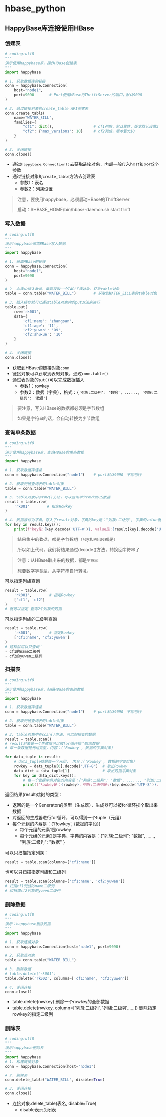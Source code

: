 # hbase_python





## HappyBase库连接使用HBase

### 创建表

```python
# coding:utf8
"""
演示使用happybase库，操作HBase创建表
"""
import happybase

# 1. 获取数据库的链接
conn = happybase.Connection(
    host="node1",
    port=9090       # Port使用HBase的ThriftServer的端口，默认9090
)

# 2. 通过链接对象的create_table API创建表
conn.create_table(
    name="WATER_BILL",
    families={
        "cf1": dict(),                  # cf1列族，默认属性，版本默认设置3
        "cf2": {"max_versions": 10}     # cf2列族，版本最大10
    }
)

# 3. 关闭链接
conn.close()

```



- 通过`happybase.Connection()`去获取链接对象，内部一般传入host和port2个参数
- 通过链接对象的`create_table`方法去创建表
  - 参数1：表名
  - 参数2：列族设置



> 注意，要使用happybase，必须启动HBase的ThriftServer
>
> 启动：$HBASE_HOME/bin/hbase-daemon.sh start thrift



### 写入数据

```python
# coding:utf8
"""
演示happybase库向HBase写入数据
"""
import happybase

# 1. 获取HBase的链接
conn = happybase.Connection(
    host="node1",
    port=9090
)

# 2. 向表中插入数据，需要获取一个TABLE表对象，获取table对象
table = conn.table("WATER_BILL")        # 获取到WATER_BILL表的table对象

# 3. 插入操作就可以通过table对象内的put方法来进行
table.put(
    row='rk001',
    data={
        'cf1:name': 'zhangsan',
        'cf1:age': '11',
        'cf2:yuwen': '99',
        'cf2:shuxue': '10'
    }
)

# 4. 关闭链接
conn.close()

```

- 获取到HBase的链接对象`conn`
- 链接对象可以获取到表的对象，通过`conn.table()`
- 通过表对象的`put()`可以完成数据插入
  - 参数1：rowkey
  - 参数2：数据（字典），格式：`{'列族:二级列': '数据', ......, '列族:二级列': '数据'}`

> 要注意，写入HBase的数据都必须是字节数组
>
> 如果是字符串的话，会自动转换为字节数组



### 查询单条数据

```python
# coding:utf8
"""
演示使用happybase库，查询HBase的单条数据
"""
import happybase

# 1. 获取数据库连接
conn = happybase.Connection("node1")    # port默认9090，不写也行

# 2. 获取到被查询表的table对象
table = conn.table("WATER_BILL")

# 3. table对象中有row()方法，可以查询单个rowkey的数据
result = table.row(
    'rk001'        # 指定Rowkey
)

# 4. 数据被作为字典，存入了result对象，字典的key是："列族:二级列", 字典的value就是数据
for key in result.keys():
    print(f"key是:{key.decode('UTF-8')}, value是:{result[key].decode('UTF-8')}")

```

> 结果集中的数据，都是字节数组（key和value都是）
>
> 所以如上代码，我们将结果通过decode()方法，转换回字符串了

> 注意：从HBase取出来的数据，都是`字符串`
>
> 想要数字等类型，从字符串自行转换。

可以指定列族查询

```python
result = table.row(
    'rk001',        # 指定Rowkey
    ['cf1', 'cf2']
)
# 就可以指定 查询2个列族的数据
```

可以指定列族的二级列查询

```python
result = table.row(
    'rk001',        # 指定Rowkey
    ['cf1:name', 'cf2:yuwen']
)
# 这样就可以只查询：
- cf1的name二级列
- cf2的yuwen二级列
```





### 扫描表

```python
# coding:utf8
"""
演示使用happybase库，扫描HBase的表的数据
"""
import happybase

# 1. 获取数据库连接
conn = happybase.Connection("node1")    # port默认9090，不写也行

# 2. 获取到被查询表的table对象
table = conn.table("WATER_BILL")

# 3. table对象中有scan()方法，可以扫描表的数据
result = table.scan()
# result对象是一个生成器可以被for循环挨个取出数据
# 每一条数据是元组类型，内容：('Rowkey', 数据的字典对象)

for data_tuple in result:
    # data_tuple就是每一个元组， 内容：('Rowkey', 数据的字典对象)
    rowkey = data_tuple[0].decode("UTF-8")  # 取出Rowkey
    data_dict = data_tuple[1]               # 取出数据字典对象
    for key in data_dict.keys():
        # 每一个数据字典对象的内容是：{"列族:二级列": "数据", ......, "列族:二级列": "数据" }
        print(f"Rowkey是：{rowkey}, 列族:二级列是:{key.decode('UTF-8')}, value是:{data_dict[key].decode('UTF-8')}")

```



返回结果(result对象)的类型：

- 返回的是一个Generator的类型（生成器），生成器可以被for循环挨个取出来数据
- 对返回的生成器进行for循环，可以得到一个tuple（元组）
- 每个元组的内容是：('Rowkey', {数据的字段})
  - 每个元组的元素1是rowkey
  - 每个元组的元素2是字典，字典的内容是：{"列族:二级列": "数据", ......, "列族:二级列": "数据" }



可以只扫描指定列族：

```python
result = table.scan(columns=['cf1:name'])
```



也可以只扫描指定列族和二级列

```python
result = table.scan(columns=['cf1:name', 'cf2:yuwen'])
# 扫描cf1列族的name二级列
# 和扫描cf2列族的yuwen二级列
```





### 删除数据

```python
# coding:utf8
"""
演示：happybase删除数据
"""
import happybase

# 1. 获取连接对象
conn = happybase.Connection(host="node1", port=9090)

# 2. 获取表对象
table = conn.table("WATER_BILL")

# 3. 删除数据
# table.delete('rk001')
table.delete('rk002', columns=['cf1:name', 'cf2:yuwen'])

# 4. 关闭连接
conn.close()

```

- table.delete(rowkey) 删除一个rowkey的全部数据
- table.delete(rowkey, column=['列族:二级列', '列族:二级列'......]) 删除指定rowkey的指定二级列



### 删除表

```python
# coding:utf8
"""
演示happybase删除表
"""
import happybase
# 1. 构建链接对象
conn = happybase.Connection(host="node1")

# 2. 删除表
conn.delete_table("WATER_BILL", disable=True)

# 3. 关闭连接
conn.close()

```

- 连接对象.delete_table(表名, disable=True)
  - disable表示关闭表












































